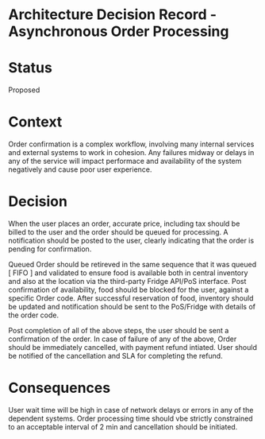 # Architecture Decision Record - Asynchronous Order Processing

# Status
Proposed

# Context
Order confirmation is a complex workflow, involving many internal services and external systems to work in cohesion. Any failures midway or delays in any of the service will impact performace and availability of the system negatively and cause poor user experience.

# Decision

When the user places an order, accurate price, including tax should be billed to the user and the order should be queued for processing. A notification should be posted to the user, clearly indicating that the order is pending for confirmation. 

Queued Order should be retireved in the same sequence that it was queued [ FIFO ] and validated to ensure food is available both in central inventory and also at the location via the third-party Fridge API/PoS interface. Post confirmation of availability, food should be blocked for the user, against a specific Order code. After successful reservation of food, inventory should be updated and notification should be sent to the PoS/Fridge with details of the order code. 

Post completion of all of the above steps, the user should be sent a confirmation of the order.
In case of failure of any of the above, Order should be immediately cancelled, with payment refund intiated. User should be notified of the cancellation and SLA for completing the refund.

# Consequences
User wait time will be high in case of network delays or errors in any of the dependent systems. Order processing time should vbe strictly constrained to an acceptable interval of 2 min and cancellation should be initiated.
